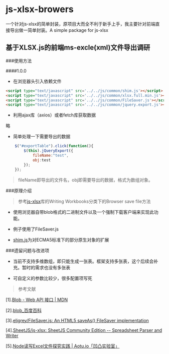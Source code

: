 # js-xlsx-browers

一个针对js-xlsx的简单封装，原项目大而全不利于新手上手，我主要针对前端直接导出做一简单封装。A simple package for js-xlsx

## 基于XLSX.js的前端ms-excle(xml)文件导出调研

###使用方法

####1.0.0

- 在浏览器头引入依赖文件

```html
<script type="text/javascript" src='../../js/common/shim.js'></script>
<script type="text/javascript" src='../../js/common/xlsx.full.min.js'></script>
<script type="text/javascript" src='../../js/common/FileSaver.js'></script>
<script type="text/javascript" src='../../js/common/jquery.export.js'></script>
```
 
- 利用ajax库（axios）或者fetch库获取数据

略

- 简单处理一下需要导出的数据 

```js
	$("#exportTable").click(function(){
		$(this).jQueryExport({
			fileName:"test",
			obj:test
		});
	});
```
>fileName即导出的文件名，obj即需要导出的数据，格式为数组对象。

###原理介绍

>参考[js-xlsx](https://github.com/SheetJS/js-xlsx)库的Writing Workbooks分类下的Browser save file方法

- 使用浏览器自带blob格式的二进制文件以及一个强制下载客户端来实现此功能。

- 例子使用了FileSaver.js

- [shim.js](https://github.com/es-shims/es5-shim)为对ECMA5标准下的部分原生对象的扩展

###遗留问题与改进项

- 当前不支持多维数组，即只能生成一张表。框架支持多张表，这个后续会补充。暂时的需求也没有多张表

- 可自定义的参数比较少，很多配置项写死

>参考文献

[1].[Blob - Web API 接口 | MDN](https://developer.mozilla.org/zh-CN/docs/Web/API/Blob)

[2].[blob_百度百科](https://baike.baidu.com/item/Blob)

[3].[eligrey/FileSaver.js: An HTML5 saveAs() FileSaver implementation](https://github.com/eligrey/FileSaver.js/)

[4].[SheetJS/js-xlsx: SheetJS Community Edition -- Spreadsheet Parser and Writer](https://github.com/SheetJS/js-xlsx)

[5].[Node读写Excel文件探究实践 | Aotu.io「凹凸实验室」](https://aotu.io/notes/2016/04/07/node-excel/index.html)

